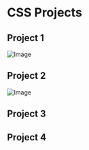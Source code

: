 # CSS Projects

## Project 1
![Image](https://github.com/user-attachments/assets/41816c52-56f3-4e99-bcf2-d0d8e58b4f27)

## Project 2
![Image](https://github.com/user-attachments/assets/5e47990a-2833-49fb-997a-a83b88f51ca2)

## Project 3


## Project 4
